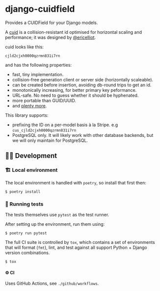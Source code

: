 # django-cuidfield

Provides a CUIDField for your Django models.

A [cuid](https://github.com/ericelliott/cuid) is a collision-resistant id optimised for
horizontal scaling and performance; it was designed by [@ericelliot](https://github.com/ericelliott).

cuid looks like this:

`cjld2cjxh0000qzrmn831i7rn`

and has the following properties:

* fast, tiny implementation.
* collision-free generation client or server side (horizontally scaleable).
* can be created before insertion, avoiding db-round trips to get an id.
* monotonically increasing, for better primary key peformance.
* URL-safe. No need to guess whether it should be hyphenated.
* more portable than GUID/UUID.
* and [plenty more](https://github.com/ericelliott/cuid).

This library supports:

* prefixing the ID on a per-model basis à la Stripe. e.g `cus_cjld2cjxh0000qzrmn831i7rn`
* PostgreSQL only. It will likely work with other database backends, but we will only maintain for PostgreSQL.


## 👩‍💻 Development

### 🏗️ Local environment

The local environment is handled with `poetry`, so install that first then:

```
$ poetry install
```

### 🧪 Running tests

The tests themselves use `pytest` as the test runner.

After setting up the environment, run them using:

```
$ poetry run pytest
```

The full CI suite is controlled by `tox`, which contains a set of environments that will format (`fmt`), lint, and test against all support Python + Django version combinations.

```
$ tox
```

#### ⚙️  CI

Uses GitHub Actions, see `./github/workflows`.
